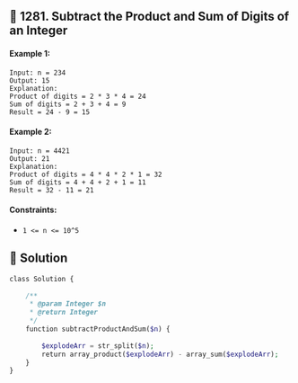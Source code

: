 ## 📝 1281. Subtract the Product and Sum of Digits of an Integer  
     
  
#### Example 1:  

```
Input: n = 234
Output: 15 
Explanation: 
Product of digits = 2 * 3 * 4 = 24 
Sum of digits = 2 + 3 + 4 = 9 
Result = 24 - 9 = 15

```
#### Example 2:  

```
Input: n = 4421
Output: 21
Explanation: 
Product of digits = 4 * 4 * 2 * 1 = 32 
Sum of digits = 4 + 4 + 2 + 1 = 11 
Result = 32 - 11 = 21

```
  
#### Constraints:  
+ `1 <= n <= 10^5`  
  
## 📝 Solution 
```php  
class Solution {  
  
    /**  
     * @param Integer $n  
     * @return Integer  
     */  
    function subtractProductAndSum($n) {  
          
        $explodeArr = str_split($n);  
        return array_product($explodeArr) - array_sum($explodeArr);  
    }  
}  
```  
